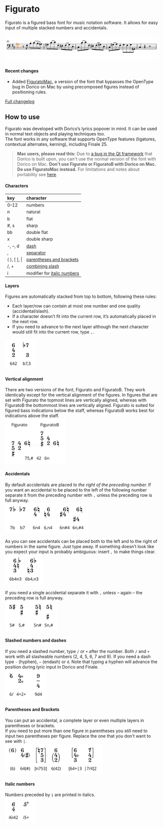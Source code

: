 # Figurato
Figurato is a figured bass font for music notation software. It allows for easy input of multiple stacked numbers and accidentals.

<!-- ![sample](docs/example.svg) -->
![input](docs/input.gif)

#### Recent changes  
- Added [FiguratoMac](docs/FiguratoMac.md), a version of the font that bypasses the OpenType bug in Dorico on Mac by using precomposed figures instead of positioning rules.

[Full changelog](docs/changelog.md)

## How to use
Figurato was developed with Dorico’s lyrics popover in mind. It can be used in normal text objects and playing techniques too.  
The font works in any software that supports OpenType features (ligatures, contextual alternates, kerning), including Finale 25.

>**Mac users, please read this:** Due to [a bug in the Qt framework](https://bugreports.qt.io/browse/QTBUG-69803) that Dorico is built upon, you can't use the normal version of the font with Dorico on Mac. **Don't use Figurato or FiguratoB with Dorico on Mac. Do use FiguratoMac instead.** For limitations and notes about portability see [here](docs/FiguratoMac.md).


#### Characters
key | character  
:---|:---
0–12 | numbers  
n | natural  
b | flat  
\#, s | sharp  
bb | double flat  
x | double sharp  
-, –, d | [dash](#slashed-numbers-and-dashes)  
, | [separator](#layers)  
( ), [ ], \| | [parentheses and brackets](#parentheses-and-brackets)
/, + | [combining slash](#slashed-numbers-and-dashes)
i | modifier for [italic numbers](#italic-numbers)

#### Layers
Figures are automatically stacked from top to bottom, following these rules:  
- Each layer/row can contain at most one number and one quality (accidental/slash).
- If a character doesn’t fit into the current row, it’s automatically placed in the next row.
- If you need to advance to the next layer although the next character would still fit into the current row, type `,`.

<img src="docs/layers.svg" alt="layers" height="100">

#### Vertical alignment
There are two versions of the font, Figurato and FiguratoB. They work identically except for the vertical alignment of the figures. In figures that are set with Figurato the topmost lines are vertically aligned, whereas with FiguratoB the bottommost lines are vertically aligned. Figurato is suited for figured bass indications below the staff, whereas FiguratoB works best for indications above the staff.  
<img src="docs/FiguratoB.svg" alt="layers" height="150">

#### Accidentals
By default accidentals are placed *to the right of the preceding number.* If you want an accidental to be placed to the left of the following number separate it from the preceding number with `,` unless the preceding row is full anyway.  
<img src="docs/accidentalsLeftRight.svg" alt="accidentals" height="100">

As you can see accidentals can be placed both to the left and to the right of numbers in the same figure. Just type away. If something doesn’t look like you expect your input is probably ambiguous: insert `,` to make things clear.  
<img src="docs/accidentalsAmbiguity.svg" alt="accidentals" height="100">

If you need a single accidental separate it with `,` unless – again – the preceding row is full anyway.  
<img src="docs/accidentalsSingle.svg" alt="accidentals" height="100">

#### Slashed numbers and dashes
If you need a slashed number, type `/` or `+` after the number. Both `/` and `+` work with all slasheable numbers (2, 4, 5, 6, 7 and 9).
If you need a dash type `-` (hyphen), `–` (endash) or `d`.  Note that typing a hyphen will advance the position during lyric input in Dorico and Finale.  
<img src="docs/slashed.svg" alt="slashed figures" height="100">

#### Parentheses and Brackets
You can put an accidental, a complete layer or even multiple layers in parentheses or brackets.  
If you need to put more than one figure in parentheses you still need to input two parentheses per figure. Replace the one that you don't want to see with `|`.  
<img src="docs/parens.svg" alt="parentheses and brackets" height="100">

#### Italic numbers
Numbers preceded by `i` are printed in italics.  
<img src="docs/italics.svg" alt="italic numbers" height="85">